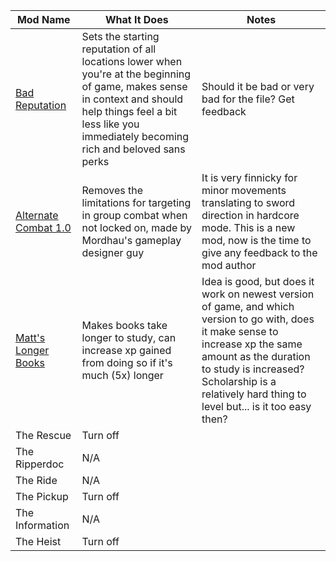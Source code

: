| Mod Name  | What It Does   | Notes   |
|---|---|---|
|  [Bad Reputation](https://www.nexusmods.com/kingdomcomedeliverance2/mods/1859)| Sets the starting reputation of all locations lower when you're at the beginning of game, makes sense in context and should help things feel a bit less like you immediately becoming rich and beloved sans perks  | Should it be bad or very bad for the file? Get feedback  |  
|  [Alternate Combat 1.0](https://www.nexusmods.com/kingdomcomedeliverance2/mods/2497) | Removes the limitations for targeting in group combat when not locked on, made by Mordhau's gameplay designer guy  | It is very finnicky for minor movements translating to sword direction in hardcore mode. This is a new mod, now is the time to give any feedback to the mod author   | 
| [Matt's Longer Books](https://www.nexusmods.com/kingdomcomedeliverance2/mods/866)  | Makes books take longer to study, can increase xp gained from doing so if it's much (5x) longer  | Idea is good, but does it work on newest version of game, and which version to go with, does it make sense to increase xp the same amount as the duration to study is increased? Scholarship is a relatively hard thing to level but... is it too easy then? | 
|  The Rescue | Turn off  |   |  
|  The Ripperdoc | N/A  |    | 
| The Ride  | N/A  |  | 
|  The Pickup | Turn off  |   |  
|  The Information | N/A  |    | 
| The Heist  | Turn off |   | 
